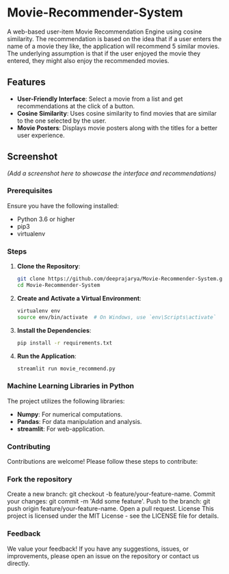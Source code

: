 # Movie-Recommender-System
A web-based user-item Movie Recommendation Engine using cosine similarity. The recommendation is based on the idea that if a user enters the name of a movie they like, the application will recommend 5 similar movies. The underlying assumption is that if the user enjoyed the movie they entered, they might also enjoy the recommended movies.

## Features
- **User-Friendly Interface**: Select a movie from a list and get recommendations at the click of a button.
- **Cosine Similarity**: Uses cosine similarity to find movies that are similar to the one selected by the user.
- **Movie Posters**: Displays movie posters along with the titles for a better user experience.

## Screenshot
*(Add a screenshot here to showcase the interface and recommendations)*

### Prerequisites
Ensure you have the following installed:
- Python 3.6 or higher
- pip3
- virtualenv

### Steps
1. **Clone the Repository**:
    ```sh
    git clone https://github.com/deeprajarya/Movie-Recommender-System.git
    cd Movie-Recommender-System
    ```

2. **Create and Activate a Virtual Environment**:
    ```sh
    virtualenv env
    source env/bin/activate  # On Windows, use `env\Scripts\activate`
    ```

3. **Install the Dependencies**:
    ```sh
    pip install -r requirements.txt
    ```

4. **Run the Application**:
    ```sh
    streamlit run movie_recommend.py
    ```

### Machine Learning Libraries in Python
The project utilizes the following libraries:
- **Numpy**: For numerical computations.
- **Pandas**: For data manipulation and analysis.
- **streamlit**: For web-application.

### Contributing
Contributions are welcome! Please follow these steps to contribute:

### Fork the repository
Create a new branch: git checkout -b feature/your-feature-name.
Commit your changes: git commit -m 'Add some feature'.
Push to the branch: git push origin feature/your-feature-name.
Open a pull request.
License
This project is licensed under the MIT License - see the LICENSE file for details.

### Feedback
We value your feedback! If you have any suggestions, issues, or improvements, please open an issue on the repository or contact us directly.